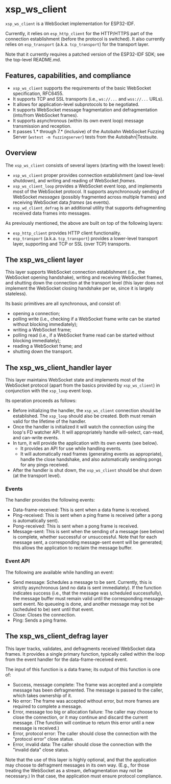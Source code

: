 # xsp_ws_client

`xsp_ws_client` is a WebSocket implementation for ESP32-IDF.

Currently, it relies on `esp_http_client` for the HTTP/HTTPS part of the
connection establishment (before the protocol is switched). It also currently
relies on `esp_transport` (a.k.a. `tcp_transport`) for the transport layer.

Note that it currently requires a patched version of the ESP32-IDF SDK; see the
top-level README.md.

## Features, capabilities, and compliance

*   `xsp_ws_client` supports the requirements of the basic WebSocket
    specification, RFC6455.
*   It supports TCP and SSL transports (i.e., `ws://...` and `wss://...` URLs).
*   It allows for application-level subprotocols to be negotiated.
*   It supports WebSocket message fragmentation and defragmentation (into/from
    WebSocket frames).
*   It supports asynchronous (within its own event loop) message transmission
    and reception.
*   It passes 1.\* through 7.\* (inclusive) of the Autobahn WebSocket Fuzzing
    Server (`wstest -m fuzzingserver`) tests from the Autobahn|Testsuite.

## Overview

The `xsp_ws_client` consists of several layers (starting with the lowest level):

*   `xsp_ws_client` proper provides connection establishment (and low-level
    shutdown), and writing and reading of WebSocket *frames*.
*   `xsp_ws_client_loop` provides a WebSocket event loop, and implements most of
    the WebSocket protocol. It supports asynchronously sending of WebSocket
    *messages* (possibly fragmented across multiple frames) and receiving
    WebSocket data *frames* (as events).
*   `xsp_wd_client_defrag` is an additional utility that supports defragmenting
    received data frames into messages.

As previously mentioned, the above are built on top of the following layers:

*   `esp_http_client` provides HTTP client functionality.
*   `esp_transport` (a.k.a. `tcp_transport`) provides a lower-level transport
    layer, supporting and TCP or SSL (over TCP) transports.

## The xsp_ws_client layer

This layer supports WebSocket connection establishment (i.e., the WebSocket
opening handshake), writing and receiving WebSocket frames, and shutting down
the connection at the transport level (this layer does not implement the
WebSocket closing handshake per se, since it is largely stateless).

Its basic primitives are all synchronous, and consist of:

*   opening a connection;
*   polling write (i.e., checking if a WebSocket frame write can be started
    without blocking immediately);
*   writing a WebSocket frame;
*   polling read (i.e., if a WebSocket frame read can be started without
    blocking immediately);
*   reading a WebSocket frame; and
*   shutting down the transport.

## The xsp_ws_client_handler layer

This layer maintains WebSocket state and implements most of the WebSocket
protocol (apart from the basics provided by `xsp_ws_client`) in conjunction with
the `xsp_loop` event loop.

Its operation proceeds as follows:

*   Before initializing the handler, the `xsp_ws_client` connection should be
    established. The `xsp_loop` should also be created. Both must remain valid
    for the lifetime of the handler.
*   Once the handler is initialized it will watch the connection using the
    loop's FD watcher API. It will appropriately handle will-select, can-read,
    and can-write events.
*   In turn, it will provide the application with its own events (see below).
    *   It provides an API for use while handling events.
    *   It will automatically read frames (generating events as appropriate),
        handle the close handshake, and also automatically sending pongs for any
        pings received.
*   After the handler is shut down, the `xsp_ws_client` should be shut down (at
    the transport level).

### Events

The handler provides the following events:

*   Data-frame-received: This is sent when a data frame is received.
*   Ping-received: This is sent when a ping frame is received (after a pong is
    automatically sent).
*   Pong-received: This is sent when a pong frame is received.
*   Message-sent: This is sent when the sending of a message (see below) is
    complete, whether successful or unsuccessful. Note that for each message
    sent, a corresponding message-sent event will be generated; this allows the
    application to reclaim the message buffer.

### Event API

The following are available while handling an event:

*   Send message: Schedules a message to be sent. Currently, this is strictly
    asynchronous (and no data is sent immediately). If the function indicates
    success (i.e., that the message was scheduled successfully), the message
    buffer must remain valid until the corresponding message-sent event. No
    queueing is done, and another message may not be (scheduled to be) sent
    until that event.
*   Close: Closes the connection.
*   Ping: Sends a ping frame.

## The xsp_ws_client_defrag layer

This layer tracks, validates, and defragments received WebSocket data frames. It
provides a single primary function, typically called within the loop from the
event handler for the data-frame-received event.

The input of this function is a data frame; its output of this function is one
of:

*   Success, message complete: The frame was accepted and a complete message has
    been defragmented. The message is passed to the caller, which takes
    ownership of it.
*   No error: The frame was accepted without error, but more frames are required
    to complete a message.
*   Error, message too big or allocation failure: The caller may choose to close
    the connection, or it may continue and discard the current message. (The
    function will continue to return this error until a new message is
    received.)
*   Error, protocol error: The caller should close the connection with the
    "protocol error" close status.
*   Error, invalid data: The caller should close the connection with the
    "invalid data" close status.

Note that the use of this layer is highly optional, and that the application may
choose to defragment messages in its own way. (E.g., for those treating the
WebSocket as a stream, defragmentation may not be necessary.) In that case, the
application must ensure protocol compliance.
